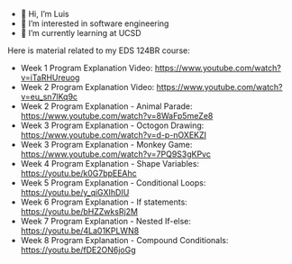 - 👋 Hi, I’m Luis
- 👀 I’m interested in software engineering
- 🌱 I’m currently learning at UCSD


Here is material related to my EDS 124BR course:
- Week 1 Program Explanation Video: https://www.youtube.com/watch?v=iTaRHUreuog
- Week 2 Program Explanation Video: https://www.youtube.com/watch?v=eu_sn7lKq9c
- Week 2 Program Explanation - Animal Parade: https://www.youtube.com/watch?v=8WaFp5meZe8
- Week 3 Program Explanation - Octogon Drawing: https://www.youtube.com/watch?v=d-p-nOXEKZI
- Week 3 Program Explanation - Monkey Game: https://www.youtube.com/watch?v=7PQ9S3gKPvc
- Week 4 Program Explanation - Shape Variables: https://youtu.be/k0G7bpEEAhc
- Week 5 Program Explanation - Conditional Loops: https://youtu.be/y_qiGXIhDIU
- Week 6 Program Explanation - If statements: https://youtu.be/bHZZwksRj2M
- Week 7 Program Explanation - Nested If-else: https://youtu.be/4La01KPLWN8
- Week 8 Program Explanation - Compound Conditionals: https://youtu.be/fDE2ON6joGg
